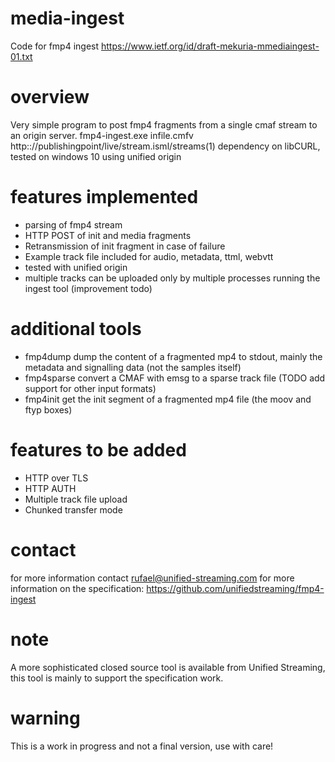 # media-ingest
Code for fmp4 ingest https://www.ietf.org/id/draft-mekuria-mmediaingest-01.txt

# overview 
Very simple program to post fmp4 fragments from a single cmaf stream to an origin server. 
fmp4-ingest.exe infile.cmfv http:://publishingpoint/live/stream.isml/streams(1)
dependency on libCURL, tested on windows 10 using unified origin


# features implemented
- parsing of fmp4 stream
- HTTP POST of init and media fragments 
- Retransmission of init fragment in case of failure
- Example track file included for audio, metadata, ttml, webvtt 
- tested with unified origin
- multiple tracks can be uploaded only by multiple processes running the ingest tool (improvement todo)

# additional tools 

- fmp4dump dump the content of a fragmented mp4 to stdout, mainly the metadata and signalling data (not the samples itself)
- fmp4sparse convert a CMAF with emsg to a sparse track file (TODO add support for other input formats)
- fmp4init  get the init segment of a fragmented mp4 file (the moov and ftyp boxes)

# features to be added
- HTTP over TLS 
- HTTP AUTH 
- Multiple track file upload
- Chunked transfer mode

# contact 
for more information contact rufael@unified-streaming.com
for more information on the specification: https://github.com/unifiedstreaming/fmp4-ingest

# note 
A more sophisticated closed source tool is available from Unified Streaming, this tool is mainly to support the specification 
work.

# warning 

This is a work in progress and not a final version, use with care! 

